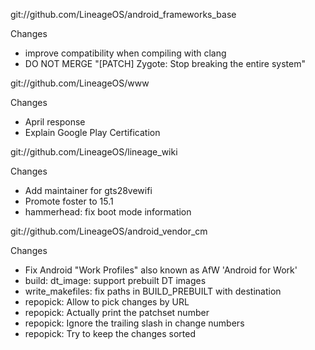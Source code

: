 
git://github.com/LineageOS/android_frameworks_base

Changes
- improve compatibility when compiling with clang
- DO NOT MERGE "[PATCH] Zygote: Stop breaking the entire system"

git://github.com/LineageOS/www

Changes
- April response
- Explain Google Play Certification

git://github.com/LineageOS/lineage_wiki

Changes
- Add maintainer for gts28vewifi
- Promote foster to 15.1
- hammerhead: fix boot mode information

git://github.com/LineageOS/android_vendor_cm

Changes
- Fix Android "Work Profiles" also known as AfW 'Android for Work'
- build: dt_image: support prebuilt DT images
- write_makefiles: fix paths in BUILD_PREBUILT with destination
- repopick: Allow to pick changes by URL
- repopick: Actually print the patchset number
- repopick: Ignore the trailing slash in change numbers
- repopick: Try to keep the changes sorted
